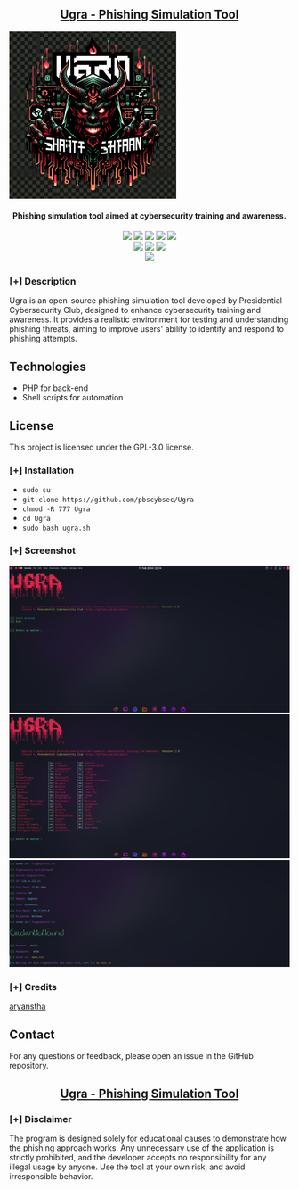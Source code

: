 <h2 align="center"><u>Ugra - Phishing Simulation Tool</u></h2>

<centre><img src="https://raw.githubusercontent.com/pbscybsec/Ugra/main/logo.webp" alt="Phishing simulation tool aimed at cybersecurity training and awareness." width="300" height="300"></centre>

<h4 align="center"> Phishing simulation tool aimed at cybersecurity training and awareness. </h4>

<p align="center">
    <img src="https://img.shields.io/github/stars/pbscybsec/Ugra?style=for-the-badge&color=orange">
    <img src="https://img.shields.io/github/forks/pbscybsec/Ugra?style=for-the-badge&color=purple">
    <img src="https://img.shields.io/github/license/pbscybsec/Ugra?style=for-the-badge&color=blue">
    <img src="https://img.shields.io/github/issues/pbscybsec/Ugra?style=for-the-badge&color=red">
    <img src="https://img.shields.io/github/contributors/pbscybsec/Ugra?style=for-the-badge&color=cyan">
<br>
    <img src="https://img.shields.io/badge/Author-Presidential Cybersecurity Club-orange?style=flat-square">
    <img src="https://img.shields.io/badge/Open%20Source-Yes-orange?style=flat-square">
    <img src="https://img.shields.io/badge/Written%20In-Shell, PHP-blue?style=flat-square">
<br>
    <img src="https://github-readme-stats.vercel.app/api/pin/?username=pbscybsec&repo=Ugra&theme=synthwave">
</p>

### [+] Description
Ugra is an open-source phishing simulation tool developed by Presidential Cybersecurity Club, designed to enhance cybersecurity training and awareness. It provides a realistic environment for testing and understanding phishing threats, aiming to improve users' ability to identify and respond to phishing attempts.

## Technologies
- PHP for back-end
- Shell scripts for automation

## License
This project is licensed under the GPL-3.0 license.

### [+] Installation
- `sudo su`
- `git clone https://github.com/pbscybsec/Ugra`
- `chmod -R 777 Ugra`
- `cd Ugra`
- `sudo bash ugra.sh`

### [+] Screenshot
![screenshot](https://github.com/pbscybsec/Ugra/blob/main/demo/start.png?raw=true)
![screenshot](https://github.com/pbscybsec/Ugra/blob/main/demo/sites.png?raw=true)
![screenshot](https://github.com/pbscybsec/Ugra/blob/main/demo/finger.png?raw=true)

### [+] Credits
<a href="https://github.com/aryanstha">aryanstha</a>

## Contact
For any questions or feedback, please open an issue in the GitHub repository.
<h2 align="center"><u>Ugra - Phishing Simulation Tool</u></h2>

### [+] Disclaimer
The program is designed solely for educational causes to demonstrate how the phishing approach works. Any unnecessary use of the application is strictly prohibited, and the developer accepts no responsibility for any illegal usage by anyone. Use the tool at your own risk, and avoid irresponsible behavior.


